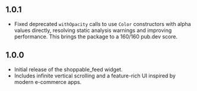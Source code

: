 ## 1.0.1

- Fixed deprecated `withOpacity` calls to use `Color` constructors with alpha values directly, resolving static analysis warnings and improving performance. This brings the package to a 160/160 pub.dev score.

## 1.0.0

- Initial release of the shoppable_feed widget.
- Includes infinite vertical scrolling and a feature-rich UI inspired by modern e-commerce apps.